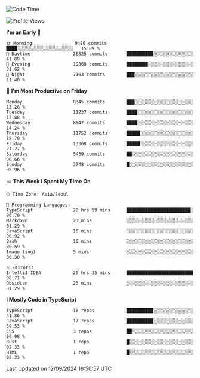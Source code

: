 <!--START_SECTION:waka-->
![Code Time](http://img.shields.io/badge/Code%20Time-6%2C722%20hrs%202%20mins-blue)

![Profile Views](http://img.shields.io/badge/Profile%20Views-0-blue)

**I'm an Early 🐤** 

```text
🌞 Morning                9480 commits        ████░░░░░░░░░░░░░░░░░░░░░   15.09 % 
🌆 Daytime                26325 commits       ██████████░░░░░░░░░░░░░░░   41.89 % 
🌃 Evening                19868 commits       ████████░░░░░░░░░░░░░░░░░   31.62 % 
🌙 Night                  7163 commits        ███░░░░░░░░░░░░░░░░░░░░░░   11.40 % 
```
📅 **I'm Most Productive on Friday** 

```text
Monday                   8345 commits        ███░░░░░░░░░░░░░░░░░░░░░░   13.28 % 
Tuesday                  11237 commits       ████░░░░░░░░░░░░░░░░░░░░░   17.88 % 
Wednesday                8947 commits        ████░░░░░░░░░░░░░░░░░░░░░   14.24 % 
Thursday                 11752 commits       █████░░░░░░░░░░░░░░░░░░░░   18.70 % 
Friday                   13368 commits       █████░░░░░░░░░░░░░░░░░░░░   21.27 % 
Saturday                 5439 commits        ██░░░░░░░░░░░░░░░░░░░░░░░   08.66 % 
Sunday                   3748 commits        █░░░░░░░░░░░░░░░░░░░░░░░░   05.96 % 
```


📊 **This Week I Spent My Time On** 

```text
🕑︎ Time Zone: Asia/Seoul

💬 Programming Languages: 
TypeScript               28 hrs 59 mins      ████████████████████████░   96.70 % 
Markdown                 23 mins             ░░░░░░░░░░░░░░░░░░░░░░░░░   01.29 % 
JavaScript               16 mins             ░░░░░░░░░░░░░░░░░░░░░░░░░   00.92 % 
Bash                     10 mins             ░░░░░░░░░░░░░░░░░░░░░░░░░   00.59 % 
Image (svg)              5 mins              ░░░░░░░░░░░░░░░░░░░░░░░░░   00.30 % 

🔥 Editors: 
IntelliJ IDEA            29 hrs 35 mins      █████████████████████████   98.71 % 
Obsidian                 23 mins             ░░░░░░░░░░░░░░░░░░░░░░░░░   01.29 % 
```

**I Mostly Code in TypeScript** 

```text
TypeScript               18 repos            ██████████░░░░░░░░░░░░░░░   41.86 % 
JavaScript               17 repos            ██████████░░░░░░░░░░░░░░░   39.53 % 
CSS                      3 repos             ██░░░░░░░░░░░░░░░░░░░░░░░   06.98 % 
Rust                     1 repo              █░░░░░░░░░░░░░░░░░░░░░░░░   02.33 % 
HTML                     1 repo              █░░░░░░░░░░░░░░░░░░░░░░░░   02.33 % 
```




 Last Updated on 12/09/2024 18:50:57 UTC
<!--END_SECTION:waka-->
